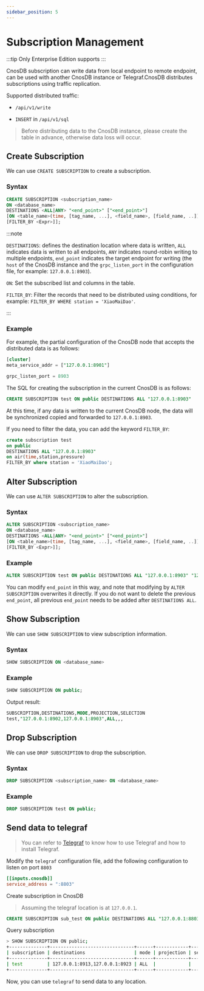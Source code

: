 ```yaml
---
sidebar_position: 5
---
```


# Subscription Management

:::tip
Only Enterprise Edition supports
:::

CnosDB subscription can write data from local endpoint to remote endpoint, can be used with another CnosDB instance or Telegraf.CnosDB distributes subscriptions using traffic replication.

Supported distributed traffic:

- `/api/v1/write`

- `INSERT` in `/api/v1/sql`

> Before distributing data to the CnosDB instance, please create the table in advance, otherwise data loss will occur.

## Create Subscription

We can use `CREATE SUBSCRIPTION` to create a subscription.

### Syntax

```sql
CREATE SUBSCRIPTION <subscription_name> 
ON <database_name> 
DESTINATIONS <ALL|ANY> "<end_point>" ["<end_point>"]
[ON <table_name>(time, [tag_name, ...], <field_name>, [field_name, ..]) 
[FILTER_BY <Expr>]];
```

:::note

`DESTINATIONS`: defines the destination location where data is written, `ALL` indicates data is written to all endpoints, `ANY` indicates round-robin writing to multiple endpoints, `end_point` indicates the target endpoint for writing (the `host` of the CnosDB instance and the `grpc_listen_port` in the configuration file, for example: `127.0.0.1:8903`).

`ON`: Set the subscribed list and columns in the table.

`FILTER_BY`: Filter the records that need to be distributed using conditions, for example: `FILTER_BY WHERE station = 'XiaoMaiDao'`.

:::

### Example

For example, the partial configuration of the CnosDB node that accepts the distributed data is as follows:

```sql
[cluster]
meta_service_addr = ["127.0.0.1:8901"]

grpc_listen_port = 8903
```

The SQL for creating the subscription in the current CnosDB is as follows:

```sql
CREATE SUBSCRIPTION test ON public DESTINATIONS ALL "127.0.0.1:8903"
```

At this time, if any data is written to the current CnosDB node, the data will be synchronized copied and forwarded to `127.0.0.1:8903`.

If you need to filter the data, you can add the keyword `FILTER_BY`:

```sql
create subscription test 
on public
DESTINATIONS ALL "127.0.0.1:8903"
on air(time,station,pressure) 
FILTER_BY where station = 'XiaoMaiDao';
```

## Alter Subscription

We can use `ALTER SUBSCRIPTION` to alter the subscription.

### Syntax

```sql
ALTER SUBSCRIPTION <subscription_name> 
ON <database_name> 
DESTINATIONS <ALL|ANY> "<end_point>" ["<end_point>"]
[ON <table_name>(time, [tag_name, ...], <field_name>, [field_name, ..]) 
[FILTER_BY <Expr>]];
```

### Example

```sql
ALTER SUBSCRIPTION test ON public DESTINATIONS ALL "127.0.0.1:8903" "127.0.0.1:8913";
```

You can modify `end_point` in this way, and note that modifying by `ALTER SUBSCRIPTION` overwrites it directly. If you do not want to delete the previous `end_point`, all previous `end_point` needs to be added after `DESTINATIONS ALL`.

## Show Subscription

We can use `SHOW SUBSCRIPTION` to view subscription information.

### Syntax

```sql
SHOW SUBSCRIPTION ON <database_name>
```

### Example

```sql
SHOW SUBSCRIPTION ON public;
```

Output result:

```sql
SUBSCRIPTION,DESTINATIONS,MODE,PROJECTION,SELECTION
test,"127.0.0.1:8902,127.0.0.1:8903",ALL,,,
```

## Drop Subscription

We can use `DROP SUBSCRIPTION` to drop the subscription.

### Syntax

```sql
DROP SUBSCRIPTION <subscription_name> ON <database_name>
```

### Example

```sql
DROP SUBSCRIPTION test ON public;
```

## Send data to telegraf

> You can refer to [Telegraf](/eco-integration/telegraf#cnos-telegraf) to know how to use Telegraf and how to install Telegraf.

Modify the `telegraf` configuration file, add the following configuration to listen on port `8803`

```toml
[[inputs.cnosdb]]
service_address = ":8803"
```

Create subscription in CnosDB

> Assuming the telegraf location is at `127.0.0.1`.

```sql
CREATE SUBSCRIPTION sub_test ON public DESTINATIONS ALL "127.0.0.1:8803";
```

Query subscription

```sh
> SHOW SUBSCRIPTION ON public;
+--------------+-------------------------------+------+------------+-----------+
| subscription | destinations                  | mode | projection | selection |
+--------------+-------------------------------+------+------------+-----------+
| test         | 127.0.0.1:8913,127.0.0.1:8923 | ALL  |            |           |
+--------------+-------------------------------+------+------------+-----------+
```

Now, you can use `telegraf` to send data to any location.
